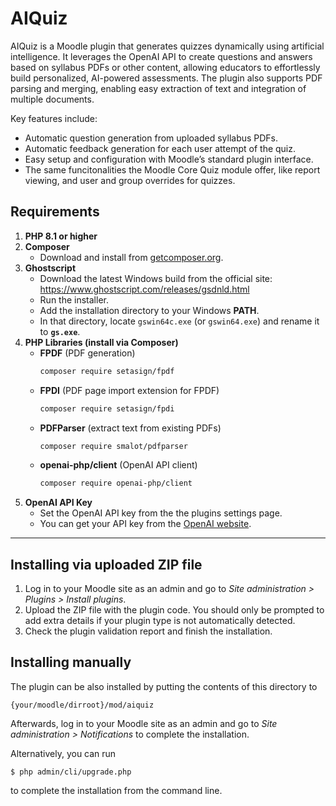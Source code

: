 # AIQuiz #
AIQuiz is a Moodle plugin that generates quizzes dynamically using artificial intelligence. It leverages the OpenAI API to create questions and answers based on syllabus PDFs or other content, allowing educators to effortlessly build personalized, AI-powered assessments. The plugin also supports PDF parsing and merging, enabling easy extraction of text and integration of multiple documents.

Key features include:
- Automatic question generation from uploaded syllabus PDFs.
- Automatic feedback generation for each user attempt of the quiz.
- Easy setup and configuration with Moodle’s standard plugin interface.
- The same funcitonalities the Moodle Core Quiz module offer, like report viewing, and user and group overrides for quizzes.

## Requirements


1. **PHP 8.1 or higher**
2. **Composer**
   - Download and install from [getcomposer.org](https://getcomposer.org).
3. **Ghostscript**
   - Download the latest Windows build from the official site:  
     https://www.ghostscript.com/releases/gsdnld.html
   - Run the installer.
   - Add the installation directory to your Windows **PATH**.
   - In that directory, locate `gswin64c.exe` (or `gswin64.exe`) and rename it to **`gs.exe`**.
4. **PHP Libraries (install via Composer)**
   - **FPDF** (PDF generation)
     ```bash
     composer require setasign/fpdf
     ```  
   - **FPDI** (PDF page import extension for FPDF)
     ```bash
     composer require setasign/fpdi
     ```  
   - **PDFParser** (extract text from existing PDFs)
     ```bash
     composer require smalot/pdfparser
     ```  
   - **openai-php/client** (OpenAI API client)
     ```bash
     composer require openai-php/client
     ```  
5. **OpenAI API Key**
   - Set the OpenAI API key from the the plugins settings page.
   - You can get your API key from the [OpenAI website](https://platform.openai.com).


****
## Installing via uploaded ZIP file ##

1. Log in to your Moodle site as an admin and go to _Site administration >
   Plugins > Install plugins_.
2. Upload the ZIP file with the plugin code. You should only be prompted to add
   extra details if your plugin type is not automatically detected.
3. Check the plugin validation report and finish the installation.

## Installing manually ##

The plugin can be also installed by putting the contents of this directory to

    {your/moodle/dirroot}/mod/aiquiz

Afterwards, log in to your Moodle site as an admin and go to _Site administration >
Notifications_ to complete the installation.

Alternatively, you can run

    $ php admin/cli/upgrade.php

to complete the installation from the command line.
